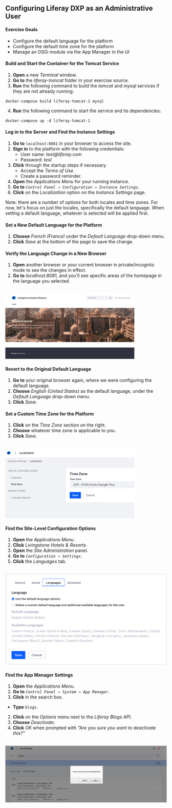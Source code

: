 ## Configuring Liferay DXP as an Administrative User

<div class="ahead">

#### Exercise Goals

* Configure the default language for the platform
* Configure the default time zone for the platform
* Manage an OSGi module via the App Manager in the UI

</div>

#### Build and Start the Container for the Tomcat Service
1. **Open** a new _Terminal_ window.
2. **Go to** the _liferay-tomcat_ folder in your exercise source.
3. **Run** the following command to build the _tomcat_ and _mysql_ services if they are not already running:

```shell
docker-compose build liferay-tomcat-1 mysql
```

4. **Run** the following command to start the service and its dependencies:

```shell
docker-compose up -d liferay-tomcat-1
```

<div class="page"></div>

#### Log in to the Server and Find the Instance Settings
1. **Go to** `localhost:8081` in your browser to access the site.
2. **Sign in** to the platform with the following credentials:
    * User name: _test@liferay.com_
    * Password: _test_
3. **Click** through the startup steps if necessary.
	* Accept the _Terms of Use_.
	* Create a password reminder.
4. **Open** the *Applications Menu* for your running instance.
5. **Go to** _`Control Panel → Configuration → Instance Settings`_.
6. **Click** on the *Localization* option on the *Instance Settings* page.

<div class="note">
Note: there are a number of options for both locales and time zones. For now, let's focus on just the locales, specifically the default language. When setting a default language, whatever is selected will be applied first.
</div>

#### Set a New Default Language for the Platform
1. **Choose** *French (France)* under the *Default Language* drop-down menu.
2. **Click** *Save* at the bottom of the page to save the change.

#### Verify the Language Change in a New Browser
1. **Open** another browser or your current browser in private/incognito mode to see the changes in effect.
2. **Go to** *localhost:8081*, and you'll see specific areas of the homepage in the language you selected.

<br />

<img src="images/french_homepage.png" style="max-width: 80%">

#### Revert to the Original Default Language
1. **Go to** your original browser again, where we were configuring the default language.
2. **Choose** *English (United States)* as the default language, under the *Default Language* drop-down menu.
3. **Click** *Save*.

#### Set a Custom Time Zone for the Platform
1. **Click** on the *Time Zone* section on the right.
2. **Choose** whatever time zone is applicable to you.
3. **Click** *Save*.

<br />

<img src="images/time_zone.png" style="max-width: 80%">

#### Find the Site-Level Configuration Options
1. **Open** the *Applications Menu*.
2. **Click** _Livingstone Hotels & Resorts_.
4. **Open** the *Site Administration* panel.
5. **Go to** _`Configuration → Settings`_.
6. **Click** the *Languages* tab.

<br >

<img src="images/site_languages.png" style="max-width: 100%">

#### Find the App Manager Settings
1. **Open** the *Applications Menu*.
2. **Go to** _`Control Panel → System → App Manager`_.
3. **Click** in the search box.
* **Type** `blogs`.
2. **Click** on the *Options* menu next to the _Liferay Blogs API_.
3. **Choose** *Deactivate*.
4. **Click** *OK* when prompted with *"Are you sure you want to deactivate this?"* 

<br />

<img src="images/blogs_deactivated.png" style="max-width: 100%">

<br />
